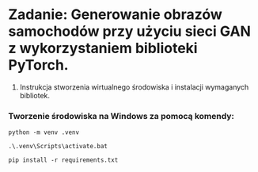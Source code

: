 # Zadanie: Generowanie obrazów samochodów przy użyciu sieci GAN z wykorzystaniem biblioteki PyTorch. 
1. Instrukcja stworzenia wirtualnego środowiska i instalacji wymaganych bibliotek.

### Tworzenie środowiska na Windows za pomocą komendy:
`python -m venv .venv`

`.\.venv\Scripts\activate.bat`

`pip install -r requirements.txt`

